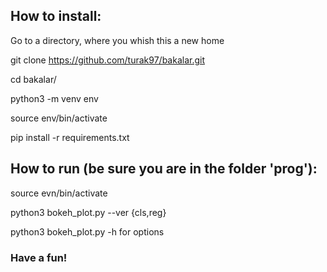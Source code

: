 ## How to install:

Go to a directory, where you whish this a new home

git clone https://github.com/turak97/bakalar.git

cd bakalar/

python3 -m venv env

source env/bin/activate

pip install -r requirements.txt 

## How to run (be sure you are in the folder 'prog'):

source evn/bin/activate

python3 bokeh_plot.py --ver {cls,reg}

python3 bokeh_plot.py -h for options

### Have a fun!
